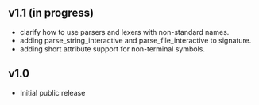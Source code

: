 ## v1.1 (in progress)

- clarify how to use parsers and lexers with non-standard names.
- adding parse_string_interactive and parse_file_interactive to signature.
- adding short attribute support for non-terminal symbols.

## v1.0

- Initial public release